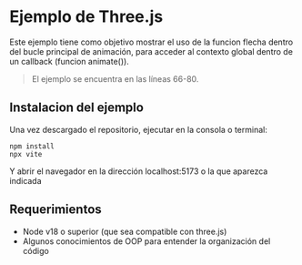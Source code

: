 # Ejemplo de Three.js

Este ejemplo tiene como objetivo mostrar el uso de la funcion flecha dentro del bucle principal de animación, para acceder al contexto global dentro de un callback (funcion animate()).

> El ejemplo se encuentra en las líneas 66-80.

## Instalacion del ejemplo

Una vez descargado el repositorio, ejecutar en la consola o terminal:

```
npm install
npx vite
```

Y abrir el navegador en la dirección localhost:5173 o la que aparezca indicada

## Requerimientos

* Node v18 o superior (que sea compatible con three.js)
* Algunos conocimientos de OOP para entender la organización del código
